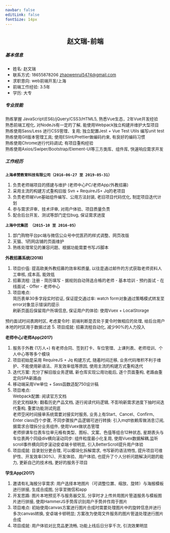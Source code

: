 ```yaml
---
navbar: false
editLink: false
fontSize: 14px
---
```


## <center>赵文瑞-前端</center>

##### 基本信息
+ <font size=2>姓名: 赵文瑞</font>
+ <font size=2>联系方式: 18655878206 zhaowenrui5474@gmail.com</font>
+ <font size=2>求职意向: web前端开发/上海</font>
+ <font size=2>前端工作经验: 3.5年</font>
+ <font size=2>学历: 大专</font>

##### 专业技能
<font size=2>熟练掌握 JavaScript(ES6)/jQuery/CSS3/HTML5, 熟悉Vue生态，2年Vue开发经验</font> <br>
<font size=2>熟悉前端工程化, 对NodeJs有一定的了解, 能使用Webpack独立构建并维护大型项目</font> <br>
<font size=2>熟练使用Sass/Less 进行CSS管理、复用; 独立配置Jest + Vue Test Utils 编写unit test</font> <br>
<font size=2>熟练使用Git版本管理工具; 使用ESlint/Prettier做编码约束, 有良好的编码习惯</font> <br>
<font size=2>熟练使用Chrome进行代码调试; 有项目重构经验</font> <br>
<font size=2>熟练使用Axios/Swiper/Bootstrap/Element-UI等三方类库、组件库, 快速响应需求开发</font> <br>


##### 工作经历
**`上海卓赞教育科技有限公司（2016-06-27 至 2019-05-31）`**
1. <font size=2>负责老师端项目的搭建与维护 (老师中心PC/老师App/外教招募)</font>
2. <font size=2>采用主流的构建方式重构旧版 Svn + RequireJS+ Jq的老项目</font>
3. <font size=2>负责老师端Vue基础组件编写、公用方法封装, 老旧项目代码优化, 制定项目迭代计划</font>
4. <font size=2>参与需求评审、技术评审, 对用户体验、项目质量负责</font>
5. <font size=2>配合后台开发、测试等部门定位bug, 保证需求进度</font>

**`上海中优集团 （2015-10 至 2016-05）`**
1. <font size=2>部门购物平台pc端与微信公众号中优医药的样式调整、网页改版</font>
2. <font size=2>天猫、1药网店铺的页面维护</font>
3. <font size=2>熟练处理常见的兼容问题、根据功能需要书写JS脚本</font>

<!-- ##### 项目经历
**<font size=2>老师官网加载优化</font>**
1. <font size=2>官网地址: https://www.dadaabc.com/teacher/landing</font>
1. <font size=2>优化原因: 页面是PC/Mobile响应式页面，图片多，网页加载慢，导致用户体验差，需要优化加载速度提高用户体验和留存率</font>
2. <font size=2>优化方案: 图片懒加载/css、js文件合并/开启Service Worker强制缓存部分图片</font>
5. <font size=2>项目成就: DOMContentLoaded: 785ms -> 300ms内, Load: 2s -> 800 ms  Chrome Audits 评分平均 90+</font> -->

**<font size=2>外教招募系统(2018)</font>**
1. <font size=2>项目价值: 提高欧美外教招募的效率和质量, 以往是通过邮件的方式获取老师资料人工审核, 成本高, 能效低</font>
2. <font size=2>招募流程: 注册 - 简历填写 - 据规则自动筛选合格的老师 - 基本培训 - 预约面试 - 在线面试 - Offer - 老师中心</font>
4. <font size=2>项目难点:</font><br>
  <font size=2>简历表单30多字段实时验证, 保证提交通过率: watch form对象通过策略模式转发至error对象显示错误的提示</font> <br>
  <font size=2>刷新页面后保留用户所填信息, 保证用户的体验: 使用Vuex + LocalStorage</font> <br>
  <!-- <font size=2>老师需要录制5分钟自我介绍视频: 使用navigator.mediaDevices.getUserMedia api 调用用户本地视频做录制</font> <br> -->
  <font size=2>预约面试时间表跨时区, 考虑夏令时: 前端判断是否处于夏令时做相应的处理, 给后台用户本地的时区用于数据过滤</font>
5. <font size=2>项目成就: 招募流程自动化, 减少90%的人力投入</font>

**<font size=2>老师中心/老师App(2017)</font>**
1. <font size=2>服务于外教 (1万人+) 有老师合同、签到打卡、车位管理、上课列表、老师培训、个人中心等等多个模块</font>
2. <font size=2>项目初始是采用 RequireJS + Jq 构建方式, 随着时间迁移, 业务代码堆积不利于维护、不能使用新语法、开发效率低等原因, 使用主流的构建方式重构迭代</font>
3. <font size=2>迭代方案: 充分了解旧版业务逻辑, 新仓库实现公用功能后, 逐个页面重构, 老路由重定向SPA新路由</font>
4. <font size=2>移动端采用Vw单位 + Sass函数适配750设计稿</font>
7. <font size=2>项目难点:</font> <br>
    <font size=2>Webpack配置: 阅读官方文档</font> <br>
    <font size=2>历史文档缺失: 翻看历史产品文档, 逐行阅读代码逻辑, 不影响新需求进度下抽时间迭代重构, 重要功能测试兜底</font> <br>
    <font size=2>老师空闲时间接单系统需要对接实时服务, 业务上有Start、Cancel、Confirm、Enter class四个步骤, 不同步骤按产品逻辑可进行转换: 引入mqtt依赖库做消息订阅, 据需求合理拆分业务组件, 使用Vuex做状态管理</font> <br>
    <font size=2>老师排课车位表车位单元格有类型、图标、文案、色值等组合12种状态, 星期表头与车位表两个同级div横向滚动同步: 组件粒度最小化复用, 使用Vuex数据解耦,监听scroll事件横向同步滚动安卓端卡顿明显, 引入BetterScroll提升用户体验</font>
6. <font size=2>项目成就: 目录划分更合理, 可以模块化拆解需求, 书写新的语法特性, 提升项目可维护性、开发效率(30%)、开发体验、用户体验, 也提升了个人分析问题解决问题的能力, 更新自己的技术栈, 更好的服务于项目</font>

**<font size=2>学生App(2017)</font>**
1. <font size=2>邀请有礼海报分享需求: 用户选择本地图片（可调整位置、缩放、旋转）与海报模板进行拼接, 生成合成图, 分享至微信和app</font>
2. <font size=2>开发思路: 图片本地预览不与服务器交互, 分享时才上传并用图片管道服务与模板图片进行拼接, 使用HammerJS手势库识别用户手势并作用于图片</font>
3. <font size=2>项目难点:</font>
  <font size=2>初始使用canvas方案进行图片合成时需要处理图片中的旋转信息并进行多次canvas转换, 安卓端卡顿明显; 方案改为使用文件服务的图片管道处理进行图片合成</font>
4. <font size=2>项目成就: 用户体验对比竞品更流畅, 功能上线后日分享千次, 引流效果明显</font>
